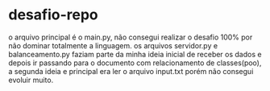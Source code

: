 # desafio-repo

o arquivo principal é o main.py, não consegui realizar o desafio 100% por não dominar totalmente a linguagem.
os arquivos servidor.py e balanceamento.py faziam parte da minha ideia inicial de receber os dados e depois ir
passando para o documento com relacionamento de classes(poo), a segunda ideia e principal era ler o arquivo input.txt
porém não consegui evoluir muito.
